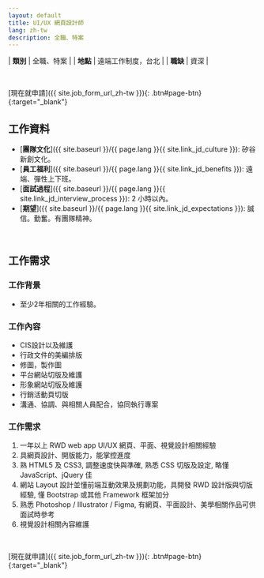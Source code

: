 ```yaml
---
layout: default
title: UI/UX 網頁設計師
lang: zh-tw
description: 全職、特案
---
```




| **類別** | 全職、特案 |
| **地點** | 遠端工作制度，台北 |
| **職缺** | 資深 |

<br>

[現在就申請]({{ site.job_form_url_zh-tw }}){: .btn#page-btn}{:target="_blank"}

## 工作資料
- [**團隊文化**]({{ site.baseurl }}/{{ page.lang }}{{ site.link_jd_culture }}): 矽谷新創文化。
- [**員工福利**]({{ site.baseurl }}/{{ page.lang }}{{ site.link_jd_benefits }}): 遠端、彈性上下班。
- [**面試過程**]({{ site.baseurl }}/{{ page.lang }}{{ site.link_jd_interview_process }}): 2 小時以內。
- [**期望**]({{ site.baseurl }}/{{ page.lang }}{{ site.link_jd_expectations }}): 誠信。勤奮。有團隊精神。

<br>

## 工作需求

### 工作背景
- 至少2年相關的工作經驗。

### 工作內容
- CIS設計以及維護
- 行政文件的美編排版
- 修圖，製作圖
- 平台網站切版及維護
- 形象網站切版及維護
- 行銷活動頁切版
- 溝通、協調、與相關人員配合，協同執行專案

### 工作需求
1. 一年以上 RWD web app UI/UX 網頁、平面、視覺設計相關經驗
2. 具網頁設計、開版能力，能掌控進度
3. 熟 HTML5 及 CSS3, 調整速度快與準確, 熟悉 CSS 切版及設定, 略懂 JavaScript、jQuery 佳
4. 網站 Layout 設計並懂前端互動效果及規劃功能，具開發 RWD 設計版與切版經驗,
懂 Bootstrap 或其他 Framework 框架加分
5. 熟悉 Photoshop / Illustrator / Figma, 有網頁、平面設計、美學相關作品可供面試時參考
6. 視覺設計相關內容維護

<br>

[現在就申請]({{ site.job_form_url_zh-tw }}){: .btn#page-btn}{:target="_blank"}

<br>

